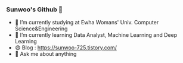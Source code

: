 ### Sunwoo's Github 👋

<!--
**mallang7/mallang7** is a ✨ _special_ ✨ repository because its `README.md` (this file) appears on your GitHub profile.

Here are some ideas to get you started:


- 👯 I’m looking to collaborate on ...
- 🤔 I’m looking for help with ...
- 📫 How to reach me: ...


- ⚡ Fun fact: ...
-->

- 🔭 I’m currently studying at Ewha Womans' Univ. Computer Science&Engineering
- 🌱 I’m currently learning Data Analyst, Machine Learning and Deep Learning
- 😄 Blog : https://sunwoo-725.tistory.com/
- 💬 Ask me about anything
